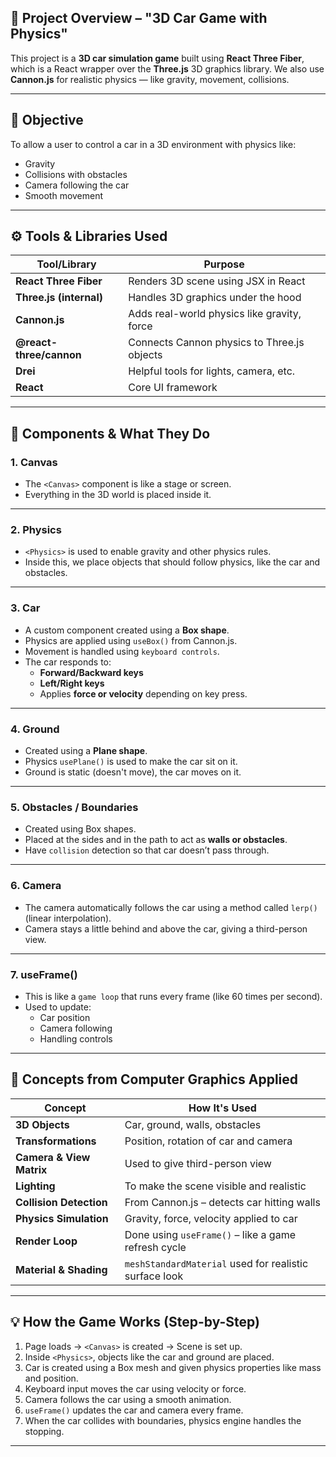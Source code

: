 
## 🔧 Project Overview – "3D Car Game with Physics"

This project is a **3D car simulation game** built using **React Three Fiber**, which is a React wrapper over the **Three.js** 3D graphics library. We also use **Cannon.js** for realistic physics — like gravity, movement, collisions.

---

## 🎯 Objective

To allow a user to control a car in a 3D environment with physics like:
- Gravity
- Collisions with obstacles
- Camera following the car
- Smooth movement

---

## ⚙️ Tools & Libraries Used

| Tool/Library           | Purpose |
|------------------------|---------|
| **React Three Fiber**  | Renders 3D scene using JSX in React |
| **Three.js (internal)**| Handles 3D graphics under the hood |
| **Cannon.js**          | Adds real-world physics like gravity, force |
| **@react-three/cannon**| Connects Cannon physics to Three.js objects |
| **Drei**               | Helpful tools for lights, camera, etc. |
| **React**              | Core UI framework |

---

## 🧱 Components & What They Do

### 1. **Canvas**
- The `<Canvas>` component is like a stage or screen.
- Everything in the 3D world is placed inside it.

---

### 2. **Physics**
- `<Physics>` is used to enable gravity and other physics rules.
- Inside this, we place objects that should follow physics, like the car and obstacles.

---

### 3. **Car**
- A custom component created using a **Box shape**.
- Physics are applied using `useBox()` from Cannon.js.
- Movement is handled using `keyboard controls`.
- The car responds to:
  - **Forward/Backward keys**
  - **Left/Right keys**
  - Applies **force or velocity** depending on key press.

---

### 4. **Ground**
- Created using a **Plane shape**.
- Physics `usePlane()` is used to make the car sit on it.
- Ground is static (doesn't move), the car moves on it.

---

### 5. **Obstacles / Boundaries**
- Created using Box shapes.
- Placed at the sides and in the path to act as **walls or obstacles**.
- Have `collision` detection so that car doesn’t pass through.

---

### 6. **Camera**
- The camera automatically follows the car using a method called `lerp()` (linear interpolation).
- Camera stays a little behind and above the car, giving a third-person view.

---

### 7. **useFrame()**
- This is like a `game loop` that runs every frame (like 60 times per second).
- Used to update:
  - Car position
  - Camera following
  - Handling controls

---

## 🧠 Concepts from Computer Graphics Applied

| Concept | How It's Used |
|--------|---------------|
| **3D Objects** | Car, ground, walls, obstacles |
| **Transformations** | Position, rotation of car and camera |
| **Camera & View Matrix** | Used to give third-person view |
| **Lighting** | To make the scene visible and realistic |
| **Collision Detection** | From Cannon.js – detects car hitting walls |
| **Physics Simulation** | Gravity, force, velocity applied to car |
| **Render Loop** | Done using `useFrame()` – like a game refresh cycle |
| **Material & Shading** | `meshStandardMaterial` used for realistic surface look |

---

## 💡 How the Game Works (Step-by-Step)

1. Page loads → `<Canvas>` is created → Scene is set up.
2. Inside `<Physics>`, objects like the car and ground are placed.
3. Car is created using a Box mesh and given physics properties like mass and position.
4. Keyboard input moves the car using velocity or force.
5. Camera follows the car using a smooth animation.
6. `useFrame()` updates the car and camera every frame.
7. When the car collides with boundaries, physics engine handles the stopping.

---
